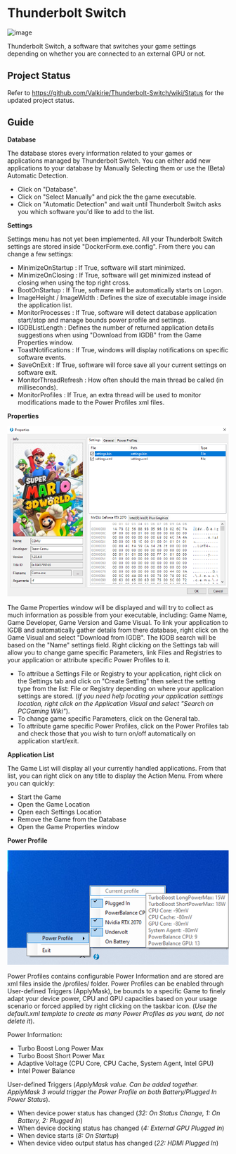 # Thunderbolt Switch

![image](https://user-images.githubusercontent.com/934757/111270519-417a0500-8630-11eb-9312-65d095e1a180.png)

Thunderbolt Switch, a software that switches your game settings depending on whether you are connected to an external GPU or not.

## Project Status

Refer to https://github.com/Valkirie/Thunderbolt-Switch/wiki/Status for the updated project status.

## Guide

**Database**

The database stores every information related to your games or applications managed by Thunderbolt Switch. You can either add new applications to your database by Manually Selecting them or use the (Beta) Automatic Detection.

- Click on "Database".
- Click on "Select Manually" and pick the the game executable.
- Click on "Automatic Detection" and wait until Thunderbolt Switch asks you which software you'd like to add to the list.

**Settings**

Settings menu has not yet been implemented. All your Thunderbolt Switch settings are stored inside "DockerForm.exe.config".
From there you can change a few settings:
- MinimizeOnStartup : If True, software will start minimized.
- MinimizeOnClosing : If True, software will get minimized instead of closing when using the top right cross.
- BootOnStartup : If True, software will be automatically starts on Logon.
- ImageHeight / ImageWidth : Defines the size of executable image inside the application list.
- MonitorProcesses : If True, software will detect database application start/stop and manage bounds power profile and settings.
- IGDBListLength : Defines the number of returned application details suggestions when using "Download from IGDB" from the Game Properties window.
- ToastNotifications : If True, windows will display notifications on specific software events.
- SaveOnExit : If True, software will force save all your current settings on software exit.
- MonitorThreadRefresh : How often should the main thread be called (in milliseconds).
- MonitorProfiles : If True, an extra thread will be used to monitor modifications made to the Power Profiles xml files.

**Properties**

![Visual](assets/properties.png)

The Game Properties window will be displayed and will try to collect as much information as possible from your executable, including: Game Name, Game Developer, Game Version and Game Visual. To link your application to IGDB and automatically gather details from there database, right click on the Game Visual and select "Download from IGDB". The IGDB search will be based on the "Name" settings field. Right clicking on the Settings tab will allow you to change game specific Parameters, link Files and Registries to your application or attribute specific Power Profiles to it.

- To attribue a Settings File or Registry to your application, right click on the Settings tab and click on "Create Setting" then select the setting type from the list: File or Registry depending on where your application settings are stored. (*If you need help locating your application settings location, right click on the Application Visual and select "Search on PCGaming Wiki"*).
- To change game specific Parameters, click on the General tab.
- To attribute game specific Power Profiles, click on the Power Profiles tab and check those that you wish to turn on/off automatically on application start/exit.

**Application List**

The Game List will display all your currently handled applications. From that list, you can right click on any title to display the Action Menu.
From where you can quickly:
- Start the Game
- Open the Game Location
- Open each Settings Location
- Remove the Game from the Database
- Open the Game Properties window

**Power Profile**

![Visual](assets/trayicon.png)

Power Profiles contains configurable Power Information and are stored are xml files inside the /profiles/ folder. Power Profiles can be enabled through User-defined Triggers (ApplyMask), be bounds to a specific Game to finely adapt your device power, CPU and GPU capacities based on your usage scenario or forced applied by right clicking on the taskbar icon. (*Use the default.xml template to create as many Power Profiles as you want, do not delete it*).

Power Information:
- Turbo Boost Long Power Max
- Turbo Boost Short Power Max
- Adaptive Voltage (CPU Core, CPU Cache, System Agent, Intel GPU)
- Intel Power Balance

User-defined Triggers (*ApplyMask value. Can be added together. ApplyMask 3 would trigger the Power Profile on both Battery/Plugged In Power Status*).
- When device power status has changed (*32: On Status Change, 1: On Battery, 2: Plugged In*)
- When device docking status has changed (*4: External GPU Plugged In*)
- When device starts (*8: On Startup*)
- When device video output status has changed (*22: HDMI Plugged In*)

